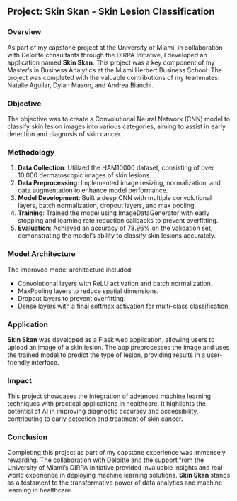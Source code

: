 ## Project: Skin Skan - Skin Lesion Classification

### Overview
As part of my capstone project at the University of Miami, in collaboration with Deloitte consultants through the DIRPA Initiative, I developed an application named **Skin Skan**. This project was a key component of my Master’s in Business Analytics at the Miami Herbert Business School. The project was completed with the valuable contributions of my teammates: Natalie Aguilar, Dylan Mason, and Andrea Bianchi.

### Objective
The objective was to create a Convolutional Neural Network (CNN) model to classify skin lesion images into various categories, aiming to assist in early detection and diagnosis of skin cancer.

### Methodology
1. **Data Collection**: Utilized the HAM10000 dataset, consisting of over 10,000 dermatoscopic images of skin lesions.
2. **Data Preprocessing**: Implemented image resizing, normalization, and data augmentation to enhance model performance.
3. **Model Development**: Built a deep CNN with multiple convolutional layers, batch normalization, dropout layers, and max pooling.
4. **Training**: Trained the model using ImageDataGenerator with early stopping and learning rate reduction callbacks to prevent overfitting.
5. **Evaluation**: Achieved an accuracy of 78.96% on the validation set, demonstrating the model’s ability to classify skin lesions accurately.

### Model Architecture
The improved model architecture included:
- Convolutional layers with ReLU activation and batch normalization.
- MaxPooling layers to reduce spatial dimensions.
- Dropout layers to prevent overfitting.
- Dense layers with a final softmax activation for multi-class classification.

### Application
**Skin Skan** was developed as a Flask web application, allowing users to upload an image of a skin lesion. The app preprocesses the image and uses the trained model to predict the type of lesion, providing results in a user-friendly interface.

### Impact
This project showcases the integration of advanced machine learning techniques with practical applications in healthcare. It highlights the potential of AI in improving diagnostic accuracy and accessibility, contributing to early detection and treatment of skin cancer.

### Conclusion
Completing this project as part of my capstone experience was immensely rewarding. The collaboration with Deloitte and the support from the University of Miami’s DIRPA Initiative provided invaluable insights and real-world experience in deploying machine learning solutions. **Skin Skan** stands as a testament to the transformative power of data analytics and machine learning in healthcare.
